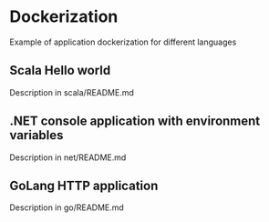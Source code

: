 # Dockerization

Example of application dockerization for different languages

## Scala Hello world

Description in scala/README.md

## .NET console application with environment variables

Description in net/README.md

## GoLang HTTP application

Description in go/README.md


